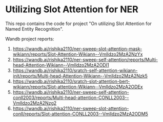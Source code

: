 # Utilizing Slot Attention for NER

This repo contains the code for project "On utilizing Slot Attention for Named Entity Recognition".

Wandb project reports:
1. https://wandb.ai/rishika2110/ner-sweep-slot-attention-mask-wikiann/reports/Slot-Attention-Wikiann--Vmlldzo2MzA2NzYx
2. https://wandb.ai/rishika2110/ner-sweep-self-attention/reports/Multi-head-Attention-Wikiann--Vmlldzo2MzA2ODI1
3. https://wandb.ai/rishika2110/sratch-self-attention-wikiann-init/reports/Multi-head-Attention-Wikiann--Vmlldzo2MzA2Nzk5
4. https://wandb.ai/rishika2110/sratch-slot-attention-bert-wikiann/reports/Slot-attention-Wikiann--Vmlldzo2MzA2ODEx
5. https://wandb.ai/rishika2110/ner-sweep-self-attention-conll2003/reports/Multi-head-attention-CONLL2003--Vmlldzo2MzA2Nzg2
6. https://wandb.ai/rishika2110/ner-sweep-slot-attention-conll/reports/Slot-attention-CONLL2003--Vmlldzo2MzA2ODM5

